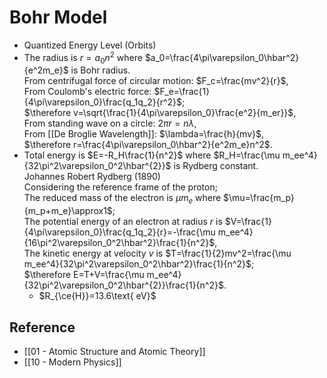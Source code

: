 # Bohr Model

- Quantized Energy Level (Orbits)
- The radius is $r=a_0n^2$ where $a_0=\frac{4\pi\varepsilon_0\hbar^2}{e^2m_e}$ is Bohr radius.  
  From centrifugal force of circular motion: $F_c=\frac{mv^2}{r}$,  
  From Coulomb's electric force: $F_e=\frac{1}{4\pi\varepsilon_0}\frac{q_1q_2}{r^2}$;  
  $\therefore v=\sqrt{\frac{1}{4\pi\varepsilon_0}\frac{e^2}{m_er}}$,  
  From standing wave on a circle: $2\pi r=n\lambda$,  
  From [[De Broglie Wavelength]]: $\lambda=\frac{h}{mv}$,  
   $\therefore r=\frac{4\pi\varepsilon_0\hbar^2}{e^2m_e}n^2$.
- Total energy is $E=-R_H\frac{1}{n^2}$ where $R_H=\frac{\mu m_ee^4}{32\pi^2\varepsilon_0^2\hbar^{2}}$ is Rydberg constant.  
  Johannes Robert Rydberg (1890)  
  Considering the reference frame of the proton;  
  The reduced mass of the electron is $\mu m_{e}$ where $\mu=\frac{m_p}{m_p+m_e}\approx1$;  
  The potential energy of an electron at radius $r$ is $V=\frac{1}{4\pi\varepsilon_0}\frac{q_1q_2}{r}=-\frac{\mu m_ee^4}{16\pi^2\varepsilon_0^2\hbar^2}\frac{1}{n^2}$,  
  The kinetic energy at velocity $v$ is $T=\frac{1}{2}mv^2=\frac{\mu m_ee^4}{32\pi^2\varepsilon_0^2\hbar^2}\frac{1}{n^2}$;  
  $\therefore E=T+V=\frac{\mu m_ee^4}{32\pi^2\varepsilon_0^2\hbar^{2}}\frac{1}{n^2}$.
	- $R_{\ce{H}}=13.6\text{ eV}$

## Reference

- [[01 - Atomic Structure and Atomic Theory]]
- [[10 - Modern Physics]]
